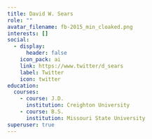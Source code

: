 ```yaml
---
title: David W. Sears
role: ""
avatar_filename: fb-2015_min_cloaked.png
interests: []
social:
  - display:
      header: false
    icon_pack: ai
    link: https://www.twitter/d_sears
    label: Twitter
    icon: twitter
education:
  courses:
    - course: J.D.
      institution: Creighton University
    - course: B.S.
      institution: Missouri State University
superuser: true
---
```

